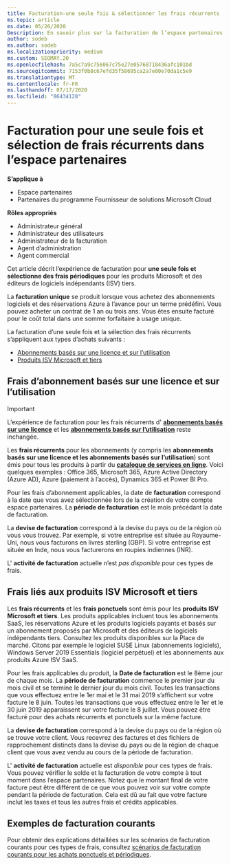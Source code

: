 ```yaml
---
title: Facturation-une seule fois & sélectionner les frais récurrents
ms.topic: article
ms.date: 05/26/2020
Description: En savoir plus sur la facturation de l’espace partenaires, par exemple, une facturation unique à l’avance pour les conditions prédéfinies et la facturation des frais sélectionnés et des frais récurrents.
author: sodeb
ms.author: sodeb
ms.localizationpriority: medium
ms.custom: SEOMAY.20
ms.openlocfilehash: 7a5c7a9c756067c75e27e05768718436afc101bd
ms.sourcegitcommit: 7153f0b8c67efd35f58695ca2a7e00e70da1c5e9
ms.translationtype: MT
ms.contentlocale: fr-FR
ms.lasthandoff: 07/17/2020
ms.locfileid: "86434128"
---
```

# <a name="billing-for-one-time-and-select-recurring-charges-in-partner-center"></a>Facturation pour une seule fois et sélection de frais récurrents dans l’espace partenaires

**S’applique à**
- Espace partenaires
- Partenaires du programme Fournisseur de solutions Microsoft Cloud

**Rôles appropriés**
- Administrateur général
- Administrateur des utilisateurs
- Administrateur de la facturation
- Agent d’administration
- Agent commercial

Cet article décrit l’expérience de facturation pour **une seule fois et sélectionne des frais périodiques** pour les produits Microsoft et des éditeurs de logiciels indépendants (ISV) tiers. 

La **facturation unique** se produit lorsque vous achetez des abonnements logiciels et des réservations Azure à l’avance pour un terme prédéfini. Vous pouvez acheter un contrat de 1 an ou trois ans. Vous êtes ensuite facturé pour le coût total dans une somme forfaitaire à usage unique.

La facturation d’une seule fois et la sélection des frais récurrents s’appliquent aux types d’achats suivants :

- [Abonnements basés sur une licence et sur l’utilisation](#license-based-and-usage-based-subscription-charges)
- [Produits ISV Microsoft et tiers](#microsoft-and-third-party-isv-product-charges)

## <a name="license-based-and-usage-based-subscription-charges"></a>Frais d’abonnement basés sur une licence et sur l’utilisation

> [!IMPORTANT]
> L’expérience de facturation pour les frais récurrents d' [**abonnements basés sur une licence**](license-based-billing.md) et les [**abonnements basés sur l’utilisation**](usage-based-billing.md) reste inchangée.

Les **frais récurrents** pour les abonnements (y compris les **abonnements basés sur une licence et les abonnements basés sur l’utilisation**) sont émis pour tous les produits à partir du [**catalogue de services en ligne**](https://partner.microsoft.com/commerce/preferredoffers/list). Voici quelques exemples : Office 365, Microsoft 365, Azure Active Directory (Azure AD), Azure (paiement à l’accès), Dynamics 365 et Power BI Pro.

Pour les frais d’abonnement applicables, la date de **facturation** correspond à la date que vous avez sélectionnée lors de la création de votre compte espace partenaires. La **période de facturation** est le mois précédant la date de facturation.

La **devise de facturation** correspond à la devise du pays ou de la région où vous vous trouvez. Par exemple, si votre entreprise est située au Royaume-Uni, nous vous facturons en livres sterling (GBP). Si votre entreprise est située en Inde, nous vous facturerons en roupies indiennes (INR).

L' **activité de facturation** actuelle n’est *pas disponible* pour ces types de frais.

## <a name="microsoft-and-third-party-isv-product-charges"></a>Frais liés aux produits ISV Microsoft et tiers

Les **frais récurrents** et les **frais ponctuels** sont émis pour les **produits ISV Microsoft et tiers**. Les produits applicables incluent tous les abonnements SaaS, les réservations Azure et les produits logiciels payants et basés sur un abonnement proposés par Microsoft et des éditeurs de logiciels indépendants tiers. Consultez les produits disponibles sur la Place de marché. Citons par exemple le logiciel SUSE Linux (abonnements logiciels), Windows Server 2019 Essentials (logiciel perpétuel) et les abonnements aux produits Azure ISV SaaS.

Pour les frais applicables du produit, la **Date de facturation** est le 8ème jour de chaque mois. La **période de facturation** commence le premier jour du mois civil et se termine le dernier jour du mois civil. Toutes les transactions que vous effectuez entre le 1er mai et le 31 mai 2019 s’affichent sur votre facture le 8 juin. Toutes les transactions que vous effectuez entre le 1er et le 30 juin 2019 apparaissent sur votre facture le 8 juillet. Vous pouvez être facturé pour des achats récurrents et ponctuels sur la même facture.

La **devise de facturation** correspond à la devise du pays ou de la région où se trouve votre client. Vous recevrez des factures et des fichiers de rapprochement distincts dans la devise du pays ou de la région de chaque client que vous avez vendu au cours de la période de facturation.

L' **activité de facturation** actuelle est *disponible* pour ces types de frais. Vous pouvez vérifier le solde et la facturation de votre compte à tout moment dans l’espace partenaires. Notez que le montant final de votre facture peut être différent de ce que vous pouvez voir sur votre compte pendant la période de facturation. Cela est dû au fait que votre facture inclut les taxes et tous les autres frais et crédits applicables.

## <a name="common-billing-scenarios"></a>Exemples de facturation courants

Pour obtenir des explications détaillées sur les scénarios de facturation courants pour ces types de frais, consultez [scénarios de facturation courants pour les achats ponctuels et périodiques](common-billing-scenarios-onetime-recurring.md).
